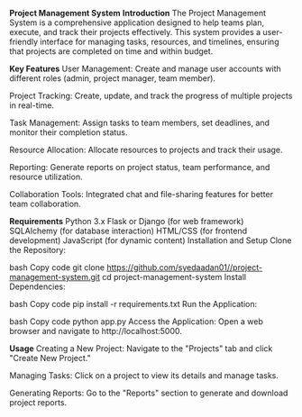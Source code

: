 **Project Management System**
**Introduction**
The Project Management System is a comprehensive application designed to help teams plan, execute, and track their projects effectively. This system provides a user-friendly interface for managing tasks, resources, and timelines, ensuring that projects are completed on time and within budget.

**Key Features**
User Management: Create and manage user accounts with different roles (admin, project manager, team member).

Project Tracking: Create, update, and track the progress of multiple projects in real-time.

Task Management: Assign tasks to team members, set deadlines, and monitor their completion status.

Resource Allocation: Allocate resources to projects and track their usage.

Reporting: Generate reports on project status, team performance, and resource utilization.

Collaboration Tools: Integrated chat and file-sharing features for better team collaboration.

**Requirements**
Python 3.x
Flask or Django (for web framework)
SQLAlchemy (for database interaction)
HTML/CSS (for frontend development)
JavaScript (for dynamic content)
Installation and Setup
Clone the Repository:

bash
Copy code
git clone https://github.com/syedaadan01//project-management-system.git
cd project-management-system
Install Dependencies:

bash
Copy code
pip install -r requirements.txt
Run the Application:

bash
Copy code
python app.py
Access the Application: Open a web browser and navigate to http://localhost:5000.

**Usage**
Creating a New Project: Navigate to the "Projects" tab and click "Create New Project."

Managing Tasks: Click on a project to view its details and manage tasks.

Generating Reports: Go to the "Reports" section to generate and download project reports.
